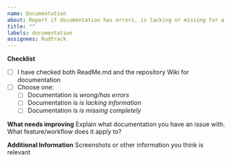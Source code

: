 ```yaml
---
name: Documentation
about: Report if documentation has errors, is lacking or missing for a feature
title: ""
labels: documentation
assignees: Rudtrack
---
```


**Checklist**

- [ ] I have checked both ReadMe.md and the repository Wiki for documentation
- [ ] Choose one:
  - [ ] Documentation is _wrong/has errors_
  - [ ] Documentation is _is lacking information_
  - [ ] Documentation is _is missing completely_

**What needs improving**
Explain what documentation you have an issue with. What feature/workflow does it apply to?

**Additional Information**
Screenshots or other information you think is relevant
